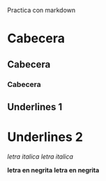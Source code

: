 Practica con markdown
# Cabecera
## Cabecera
### Cabecera

Underlines 1
------------

Underlines 2
============

*letra italica*
_letra italica_

**letra en negrita**
__letra en negrita__
